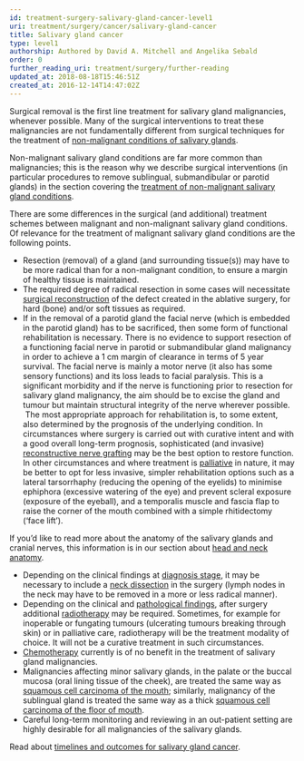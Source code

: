 ```yaml
---
id: treatment-surgery-salivary-gland-cancer-level1
uri: treatment/surgery/cancer/salivary-gland-cancer
title: Salivary gland cancer
type: level1
authorship: Authored by David A. Mitchell and Angelika Sebald
order: 0
further_reading_uri: treatment/surgery/further-reading
updated_at: 2018-08-18T15:46:51Z
created_at: 2016-12-14T14:47:02Z
---
```


<p>Surgical removal is the first line treatment for salivary gland
    malignancies, whenever possible. Many of the surgical interventions
    to treat these malignancies are not fundamentally different
    from surgical techniques for the treatment of <a href="/treatment/surgery/salivary-gland-problems/detailed">non-malignant conditions of salivary glands</a>.</p>
<p>Non-malignant salivary gland conditions are far more common than
    malignancies; this is the reason why we describe surgical
    interventions (in particular procedures to remove sublingual,
    submandibular or parotid glands) in the section covering
    the <a href="/treatment/surgery/salivary-gland-problems/detailed">treatment of non-malignant salivary gland conditions</a>.</p>
<p>There are some differences in the surgical (and additional) treatment
    schemes between malignant and non-malignant salivary gland
    conditions. Of relevance for the treatment of malignant salivary
    gland conditions are the following points.</p>
<ul>
    <li>Resection (removal) of a gland (and surrounding tissue(s))
        may have to be more radical than for a non-malignant
        condition, to ensure a margin of healthy tissue is maintained.</li>
    <li>The required degree of radical resection in some cases will
        necessitate <a href="/treatment/surgery/reconstruction">surgical reconstruction</a>        of the defect created in the ablative surgery, for hard
        (bone) and/or soft tissues as required.</li>
    <li>If in the removal of a parotid gland the facial nerve (which
        is embedded in the parotid gland) has to be sacrificed,
        then some form of functional rehabilitation is necessary.
        There is no evidence to support resection of a functioning
        facial nerve in parotid or submandibular gland malignancy
        in order to achieve a 1 cm margin of clearance in terms
        of 5 year survival. The facial nerve is mainly a motor
        nerve (it also has some sensory functions) and its loss
        leads to facial paralysis. This is a significant morbidity
        and if the nerve is functioning prior to resection for
        salivary gland malignancy, the aim should be to excise
        the gland and tumour but maintain structural integrity
        of the nerve wherever possible.  The most appropriate
        approach for rehabilitation is, to some extent, also
        determined by the prognosis of the underlying condition.
        In circumstances where surgery is carried out with curative
        intent and with a good overall long-term prognosis, sophisticated
        (and invasive) <a href="/treatment/surgery/reconstruction">reconstructive nerve grafting</a>        may be the best option to restore function. In other
        circumstances and where treatment is <a href="/treatment/timelines/palliative-care">palliative</a>        in nature, it may be better to opt for less invasive,
        simpler rehabilitation options such as a lateral tarsorrhaphy
        (reducing the opening of the eyelids) to minimise ephiphora
        (excessive watering of the eye) and prevent scleral exposure
        (exposure of the eyeball), and a temporalis muscle and
        fascia flap to raise the corner of the mouth combined
        with a simple rhitidectomy (‘face lift’).</li>
</ul>
<aside>
    <p>If you’d like to read more about the anatomy of the salivary
        glands and cranial nerves, this information is in our
        section about <a href="/diagnosis/anatomy">head and neck anatomy</a>.</p>
</aside>
<ul>
    <li>Depending on the clinical findings at <a href="/diagnosis/a-z/cancer/salivary-gland">diagnosis stage</a>,
        it may be necessary to include a <a href="/treatment/surgery/cancer/mouth-cancer/more-info">neck dissection</a>        in the surgery (lymph nodes in the neck may have to be
        removed in a more or less radical manner).</li>
    <li>Depending on the clinical and <a href="/diagnosis/tests/biopsy/detailed">pathological findings</a>,
        after surgery additional <a href="/treatment/radiotherapy">radiotherapy</a>        may be required. Sometimes, for example for inoperable
        or fungating tumours (ulcerating tumours breaking through
        skin) or in palliative care, radiotherapy will be the
        treatment modality of choice. It will not be a curative
        treatment in such circumstances.</li>
    <li><a href="/treatment/chemotherapy">Chemotherapy</a> currently
        is of no benefit in the treatment of salivary gland malignancies.</li>
    <li>Malignancies affecting minor salivary glands, in the palate
        or the buccal mucosa (oral lining tissue of the cheek),
        are treated the same way as <a href="/treatment/surgery/cancer/mouth-cancer">squamous cell carcinoma of the mouth</a>;
        similarly, malignancy of the sublingual gland is treated
        the same way as a thick <a href="/treatment/surgery/cancer/mouth-cancer">squamous cell carcinoma of the floor of mouth</a>.</li>
    <li>Careful long-term monitoring and reviewing in an out-patient
        setting are highly desirable for all malignancies of
        the salivary glands.</li>
</ul>
<aside>
    <p>Read about <a href="/treatment/timelines/cancer/salivary-gland-cancer">timelines and outcomes for salivary gland cancer</a>.</p>
</aside>
